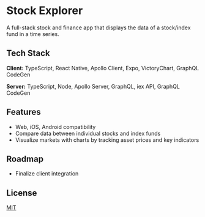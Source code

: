 
# Stock Explorer

A full-stack stock and finance app that displays the data of a stock/index fund in a time series.


## Tech Stack

**Client:** TypeScript, React Native, Apollo Client, Expo, VictoryChart, GraphQL CodeGen

**Server:** TypeScript, Node, Apollo Server, GraphQL, iex API, GraphQL CodeGen


## Features

- Web, iOS, Android compatibility
- Compare data between individual stocks and index funds
- Visualize markets with charts by tracking asset prices and key indicators


## Roadmap

- Finalize client integration


## License

[MIT](https://choosealicense.com/licenses/mit/)

